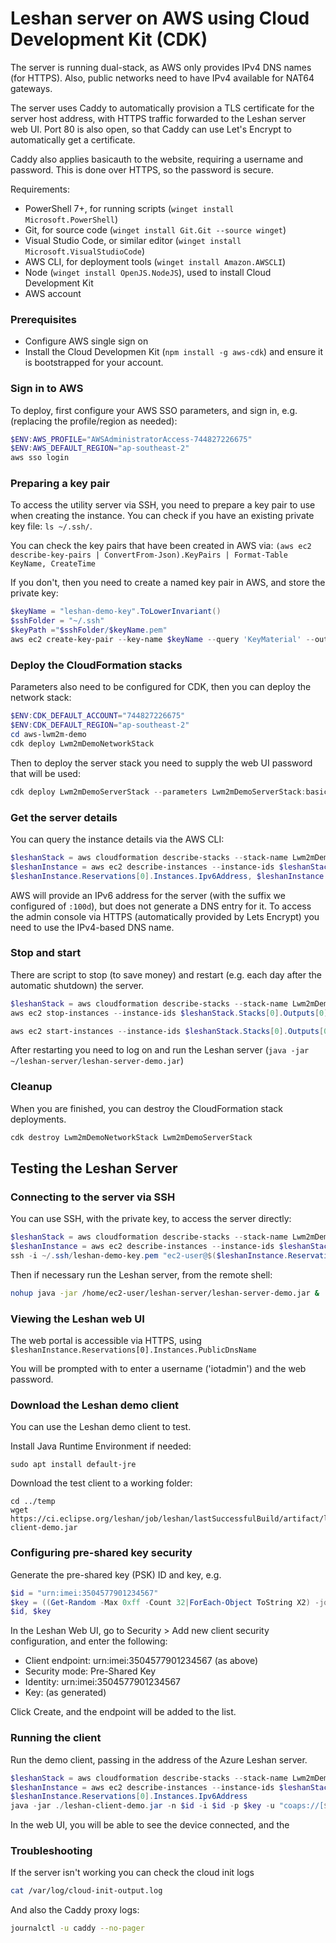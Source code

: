 Leshan server on AWS using Cloud Development Kit (CDK)
======================================================

The server is running dual-stack, as AWS only provides IPv4 DNS names (for HTTPS). Also, public networks need to have IPv4 available for NAT64 gateways.

The server uses Caddy to automatically provision a TLS certificate for the server host address, with HTTPS traffic forwarded to the Leshan server web UI. Port 80 is also open, so that Caddy can use Let's Encrypt to automatically get a certificate.

Caddy also applies basicauth to the website, requiring a username and password. This is done over HTTPS, so the password is secure.

Requirements:
* PowerShell 7+, for running scripts (`winget install Microsoft.PowerShell`)
* Git, for source code (`winget install Git.Git --source winget`)
* Visual Studio Code, or similar editor (`winget install Microsoft.VisualStudioCode`)
* AWS CLI, for deployment tools (`winget install Amazon.AWSCLI`)
* Node (`winget install OpenJS.NodeJS`), used to install Cloud Development Kit
* AWS account

### Prerequisites

* Configure AWS single sign on
* Install the Cloud Developmen Kit (`npm install -g aws-cdk`) and ensure it is bootstrapped for your account.

### Sign in to AWS

To deploy, first configure your AWS SSO parameters, and sign in, e.g. (replacing the profile/region as needed):

```powershell
$ENV:AWS_PROFILE="AWSAdministratorAccess-744827226675"
$ENV:AWS_DEFAULT_REGION="ap-southeast-2"
aws sso login
```

### Preparing a key pair

To access the utility server via SSH, you need to prepare a key pair to use when creating the instance. You can check if you have an existing private key file: `ls ~/.ssh/`.

You can check the key pairs that have been created in AWS via: `(aws ec2 describe-key-pairs | ConvertFrom-Json).KeyPairs | Format-Table KeyName, CreateTime`

If you don't, then you need to create a named key pair in AWS, and store the private key:

```powershell
$keyName = "leshan-demo-key".ToLowerInvariant()
$sshFolder = "~/.ssh"
$keyPath ="$sshFolder/$keyName.pem"
aws ec2 create-key-pair --key-name $keyName --query 'KeyMaterial' --output text | Out-File $keyPath
```

### Deploy the CloudFormation stacks

Parameters also need to be configured for CDK, then you can deploy the network stack:

```powershell
$ENV:CDK_DEFAULT_ACCOUNT="744827226675"
$ENV:CDK_DEFAULT_REGION="ap-southeast-2"
cd aws-lwm2m-demo
cdk deploy Lwm2mDemoNetworkStack
```

Then to deploy the server stack you need to supply the web UI password that will be used:

```powershell
cdk deploy Lwm2mDemoServerStack --parameters Lwm2mDemoServerStack:basicPassword=P@ssword1
```

### Get the server details

You can query the instance details via the AWS CLI:

```powershell
$leshanStack = aws cloudformation describe-stacks --stack-name Lwm2mDemoServerStack | ConvertFrom-Json
$leshanInstance = aws ec2 describe-instances --instance-ids $leshanStack.Stacks[0].Outputs[0].OutputValue | ConvertFrom-Json
$leshanInstance.Reservations[0].Instances.Ipv6Address, $leshanInstance.Reservations[0].Instances.PublicDnsName
```

AWS will provide an IPv6 address for the server (with the suffix we configured of `:100d`), but does not generate a DNS entry for it. To access the admin console via HTTPS (automatically provided by Lets Encrypt) you need to use the IPv4-based DNS name.


### Stop and start

There are script to stop (to save money) and restart (e.g. each day after the automatic shutdown) the server.

```powershell
$leshanStack = aws cloudformation describe-stacks --stack-name Lwm2mDemoServerStack | ConvertFrom-Json
aws ec2 stop-instances --instance-ids $leshanStack.Stacks[0].Outputs[0].OutputValue

aws ec2 start-instances --instance-ids $leshanStack.Stacks[0].Outputs[0].OutputValue
```

After restarting you need to log on and run the Leshan server (`java -jar ~/leshan-server/leshan-server-demo.jar`)

### Cleanup

When you are finished, you can destroy the CloudFormation stack deployments.

```powershell
cdk destroy Lwm2mDemoNetworkStack Lwm2mDemoServerStack
```

Testing the Leshan Server
-------------------------

### Connecting to the server via SSH

You can use SSH, with the private key, to access the server directly:

```powershell
$leshanStack = aws cloudformation describe-stacks --stack-name Lwm2mDemoServerStack | ConvertFrom-Json
$leshanInstance = aws ec2 describe-instances --instance-ids $leshanStack.Stacks[0].Outputs[0].OutputValue | ConvertFrom-Json
ssh -i ~/.ssh/leshan-demo-key.pem "ec2-user@$($leshanInstance.Reservations[0].Instances.Ipv6Address)"
```

Then if necessary run the Leshan server, from the remote shell:

```bash
nohup java -jar /home/ec2-user/leshan-server/leshan-server-demo.jar &
```

### Viewing the Leshan web UI

The web portal is accessible via HTTPS, using `$leshanInstance.Reservations[0].Instances.PublicDnsName`

You will be prompted with to enter a username ('iotadmin') and the web password.

### Download the Leshan demo client

You can use the Leshan demo client to test.

Install Java Runtime Environment if needed:

```
sudo apt install default-jre
```

Download the test client to a working folder:

```
cd ../temp
wget https://ci.eclipse.org/leshan/job/leshan/lastSuccessfulBuild/artifact/leshan-client-demo.jar
```

### Configuring pre-shared key security

Generate the pre-shared key (PSK) ID and key, e.g.

```powershell
$id = "urn:imei:3504577901234567"
$key = ((Get-Random -Max 0xff -Count 32|ForEach-Object ToString X2) -join '')
$id, $key
```

In the Leshan Web UI, go to Security > Add new client security configuration, and enter the following:

* Client endpoint: urn:imei:3504577901234567 (as above)
* Security mode: Pre-Shared Key
* Identity: urn:imei:3504577901234567
* Key: (as generated)

Click Create, and the endpoint will be added to the list.


### Running the client

Run the demo client, passing in the address of the Azure Leshan server.

```powershell
$leshanStack = aws cloudformation describe-stacks --stack-name Lwm2mDemoServerStack | ConvertFrom-Json
$leshanInstance = aws ec2 describe-instances --instance-ids $leshanStack.Stacks[0].Outputs[0].OutputValue | ConvertFrom-Json
$leshanInstance.Reservations[0].Instances.Ipv6Address
java -jar ./leshan-client-demo.jar -n $id -i $id -p $key -u "coaps://[$($leshanInstance.Reservations[0].Instances.Ipv6Address)]:5684"
```

In the web UI, you will be able to see the device connected, and the 


### Troubleshooting

If the server isn't working you can check the cloud init logs

```bash
cat /var/log/cloud-init-output.log
```

And also the Caddy proxy logs:

```bash
journalctl -u caddy --no-pager
```
